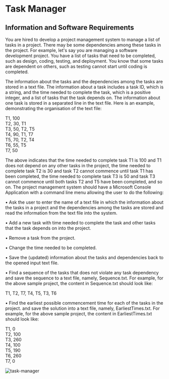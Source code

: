 # Task Manager

## Information and Software Requirements
You are hired to develop a project management system to manage a list of tasks in a project.
There may be some dependencies among these tasks in the project. For example, let's say you
are managing a software development project. You have a list of tasks that need to be
completed, such as design, coding, testing, and deployment. You know that some tasks are
dependent on others, such as testing cannot start until coding is completed.

The information about the tasks and the dependencies among the tasks are stored in a text file.
The information about a task includes a task ID, which is a string, and the time needed to
complete the task, which is a positive integer, and a list of tasks that the task depends on. The
information about one task is stored in a separated line in the text file. Here is an example,
demonstrating the organisation of the text file:

T1, 100 <br>
T2, 30, T1 <br>
T3, 50, T2, T5 <br>
T4, 90, T1, T7 <br>
T5, 70, T2, T4 <br>
T6, 55, T5 <br>
T7, 50 <br>

The above indicates that the time needed to complete task T1 is 100 and T1 does not depend
on any other tasks in the project, the time needed to complete task T2 is 30 and task T2 cannot
commence until task T1 has been completed, the time needed to complete task T3 is 50 and
task T3 cannot commence until both tasks T2 and T5 have been completed, and so on.
The project management system should have a Microsoft Console Application with a
command line menu allowing the user to do the following:

• Ask the user to enter the name of a text file in which the information about the tasks in
a project and the dependencies among the tasks are stored and read the information
from the text file into the system.

• Add a new task with time needed to complete the task and other tasks that the task
depends on into the project.

• Remove a task from the project.

• Change the time needed to be completed.

• Save the (updated) information about the tasks and dependencies back to the opened
input text file.

• Find a sequence of the tasks that does not violate any task dependency and save the
sequence to a text file, namely, Sequence.txt. For example, for the above sample
project, the content in Sequence.txt should look like:

T1, T2, T7, T4, T5, T3, T6

• Find the earliest possible commencement time for each of the tasks in the project. and
save the solution into a text file, namely, EarliestTimes.txt. For example, for the above
sample project, the content in EarliestTimes.txt should look like:

T1, 0 <br>
T2, 100 <br>
T3, 260 <br>
T4, 100 <br>
T5, 190 <br>
T6, 260 <br>
T7, 0 <br>

![task-manager](https://github.com/ben04rogers/task-manager/assets/47819009/8b3dc5c7-108a-4582-81d2-456b49719d00)
